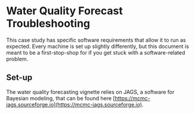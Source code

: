 # Water Quality Forecast Troubleshooting

This case study has specific software requirements that allow it to run as expected. Every machine is set up slightly differently, but this document is meant to be a first-stop-shop for if you get stuck with a software-related problem. 

## Set-up 

The water quality forecasting vignette relies on JAGS, a software for Bayesian modeling, that can be found here [https://mcmc-jags.sourceforge.io](https://mcmc-jags.sourceforge.io). 